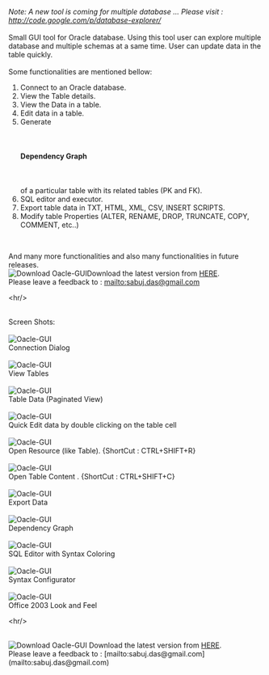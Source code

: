 <i>Note: A new tool is coming for multiple database ... Please visit : <a href='http://code.google.com/p/database-explorer/'>http://code.google.com/p/database-explorer/</a></i>
<br /><br />
Small GUI tool for Oracle database. Using this tool user can explore multiple database and multiple schemas at a same time. User can update data in the table quickly.
<br /><br />Some functionalities are mentioned bellow:<br />
<ol>
<li>
Connect to an Oracle database.<br>
</li>
<li>View the Table details.<br>
</li>
<li>View the Data in a table.<br>
</li>
<li>Edit data in a table.<br>
</li>
<li>Generate <br>
<br>
<B><br>
<br>
Dependency Graph<br>
<br>
</B><br>
<br>
 of a particular table with its related tables (PK and FK).<br>
</li>
<li>SQL editor and executor.<br>
</li>
<li>Export table data in TXT, HTML, XML, CSV, INSERT SCRIPTS.<br>
</li>
<li>Modify table Properties (ALTER, RENAME, DROP, TRUNCATE, COPY, COMMENT, etc..)<br>
</li>
</ol>
<br />

And many more functionalities and also many functionalities in future releases.<br />
<img src='http://oracle-gui.googlecode.com/files/DownloadIcon.png' alt='Download Oacle-GUI' />Download the latest version from <a href='http://oracle-gui.googlecode.com/files/1.0-BETA-1.2.zip'>HERE</a>.
<br />
Please leave a feedback to : [mailto:sabuj.das@gmail.com](mailto:sabuj.das@gmail.com)
<br />


&lt;hr/&gt;


<br />
Screen Shots:<br />
<br />
<img src='http://oracle-gui.googlecode.com/files/Connection%20Dialog.PNG' alt='Oacle-GUI' />
<br />
Connection Dialog
<br />
<br />
<img src='http://oracle-gui.googlecode.com/files/View%20Tables.PNG' alt='Oacle-GUI' />
<br />
View Tables
<br />
<br />
<img src='http://oracle-gui.googlecode.com/files/Table%20Data%20%28Paginated%29.PNG' alt='Oacle-GUI' />
<br />
Table Data (Paginated View)
<br />
<br />
<img src='http://oracle-gui.googlecode.com/files/Quick%20Edit.PNG' alt='Oacle-GUI' />
<br />
Quick Edit data by double clicking on the table cell
<br />
<br />
<img src='http://oracle-gui.googlecode.com/files/Open%20Resource.PNG' alt='Oacle-GUI' />
<br />
Open Resource (like Table). {ShortCut : CTRL+SHIFT+R}
<br />
<br />
<img src='http://oracle-gui.googlecode.com/files/Open%20Resource.PNG' alt='Oacle-GUI' />
<br />
Open Table Content . {ShortCut : CTRL+SHIFT+C}
<br />
<br />
<img src='http://oracle-gui.googlecode.com/files/Export%20Data.PNG' alt='Oacle-GUI' />
<br />
Export Data
<br />
<br />
<img src='http://oracle-gui.googlecode.com/files/Dependency%20Graph.PNG' alt='Oacle-GUI' />
<br />
Dependency Graph
<br />
<br />
<img src='http://oracle-gui.googlecode.com/files/SQL%20Editor.PNG' alt='Oacle-GUI' />
<br />
SQL Editor with Syntax Coloring
<br />
<br />
<img src='http://oracle-gui.googlecode.com/files/SQL%20Style%20Configurator.PNG' alt='Oacle-GUI' />
<br />
Syntax Configurator
<br />
<br />
<img src='http://oracle-gui.googlecode.com/files/Office%20LnF.PNG' alt='Oacle-GUI' />
<br />
Office 2003 Look and Feel
<br />


&lt;hr/&gt;


<br />
<img src='http://oracle-gui.googlecode.com/files/DownloadIcon.png' alt='Download Oacle-GUI' /> Download the latest version from <a href='http://oracle-gui.googlecode.com/files/1.0-BETA-1.2.zip'>HERE</a>.
<br />
Please leave a feedback to : [mailto:sabuj.das@gmail.com](mailto:sabuj.das@gmail.com)